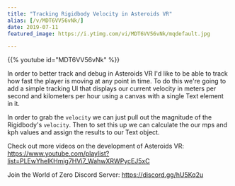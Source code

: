 ```yaml
---
title: "Tracking Rigidbody Velocity in Asteroids VR"
alias: [/v/MDT6VV56vNk/]
date: 2019-07-11
featured_image: https://i.ytimg.com/vi/MDT6VV56vNk/mqdefault.jpg

---
```


{{% youtube id="MDT6VV56vNk" %}}

In order to better track and debug in Asteroids VR I'd like to be able to track how fast the player is moving at any point in time. To do this we're going to add a simple tracking UI that displays our current velocity in meters per second and kilometers per hour using a canvas with a single Text element in it.

In order to grab the `velocity` we can just pull out the magnitude of the Rigidbody's `velocity`. Then to set this up we can calculate the our mps and kph values and assign the results to our Text object.

Check out more videos on the development of Asteroids VR: https://www.youtube.com/playlist?list=PLEwYhelKHmig7HVi7_WahwXRWPycEJ5xC

Join the World of Zero Discord Server: https://discord.gg/hU5Kq2u